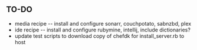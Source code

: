 ## TO-DO
- media recipe -- install and configure sonarr, couchpotato, sabnzbd, plex
- ide recipe -- install and configure rubymine, intellij, include dictionaries?
- update test scripts to download copy of chefdk for install_server.rb to host
